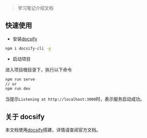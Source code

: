> 学习笔记介绍文档

## 快速使用

- 安装[docsify](https://docsify.js.org)

```bash
npm i docsify-cli -g
```

- 启动项目

进入项目根目录下，执行以下命令

```bash
npm run serve
// or
npm run dev
```

当提示`Listening at http://localhost:3000`时，表示服务启动成功。

## 关于 docsify

本文档使用[docsify](https://docsify.js.org)搭建，详情请查阅官方文档。

